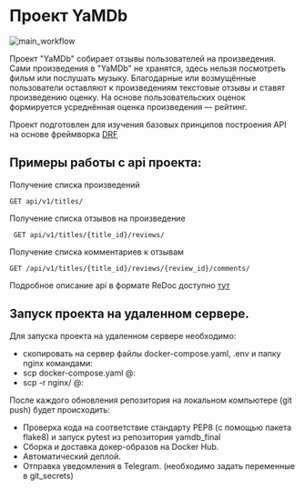 # Проект YaMDb
![main_workflow](https://github.com/Petro2561/yamdb_final/actions/workflows/main.yml/badge.svg)


Проект "YaMDb" собирает отзывы пользователей на произведения.
Сами произведения в "YaMDb" не хранятся, здесь нельзя посмотреть фильм или послушать музыку.
Благодарные или возмущённые пользователи оставляют к произведениям текстовые отзывы и ставят произведению оценку.
На основе пользовательских оценок формируется усреднённая оценка произведения — рейтинг.

Проект подготовлен для изучения базовых принципов построения
API на основе фреймворка [DRF]

## Примеры работы с api проекта:

Получение списка произведений

```
GET api/v1/titles/
```

Получение списка отзывов на произведение

```
 GET api/v1/titles/{title_id}/reviews/
```

Получение списка комментариев к отзывам

```
GET /api/v1/titles/{title_id}/reviews/{review_id}/comments/
```

Подробное описание api в формате ReDoc доступно [тут]

[DRF]: <https://www.django-rest-framework.org/>
[тут]: <http://127.0.0.1:8000/redoc/>

## Запуск проекта на удаленном сервере.
Для запуска проекта на удаленном сервере необходимо:
- скопировать на сервер файлы docker-compose.yaml, .env и папку nginx командами:
- scp docker-compose.yaml  <user>@<server-ip>:
- scp -r nginx/ <user>@<server-ip>:

После каждого обновления репозитория на локальном компьютере (git push) будет происходить:
- Проверка кода на соответствие стандарту PEP8 (с помощью пакета flake8) и запуск pytest из репозитория yamdb_final
- Сборка и доставка докер-образов на Docker Hub.
- Автоматический деплой.
- Отправка уведомления в Telegram. (необходимо задать переменные в git_secrets)
